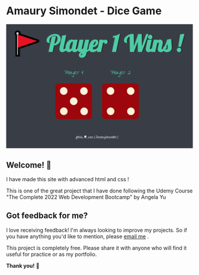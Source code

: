 # Amaury Simondet - Dice Game

![Design preview for Dice Game](./design/design.png)

## Welcome! 👋

I have made this site with advanced html and css ! 

This is one of the great project that I have done following the Udemy Course "The Complete 2022 Web Development Bootcamp" by Angela Yu

## Got feedback for me?

I love receiving feedback! I'm always looking to improve my projects. So if you have anything you'd like to mention, please [email me](mailto:amaury.simondet@hotmail.com "email") .

This project is completely free. Please share it with anyone who will find it useful for practice or as my portfolio.

**Thank you!** 🚀
